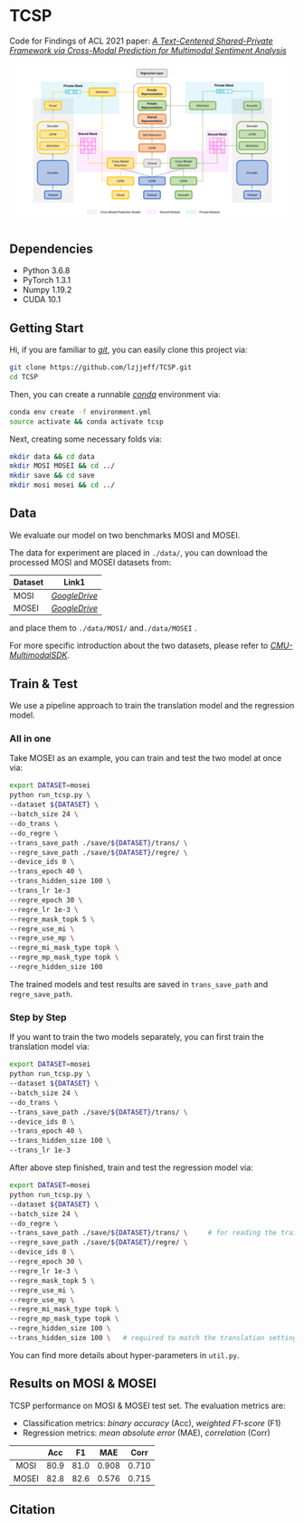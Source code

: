 # TCSP

Code for Findings of ACL 2021 paper: *[A Text-Centered Shared-Private Framework via Cross-Modal Prediction for Multimodal Sentiment Analysis](https://aclanthology.org/2021.findings-acl.417/)*

![model](./img/TCSP.jpg)



## Dependencies

* Python 3.6.8
* PyTorch 1.3.1
* Numpy 1.19.2
* CUDA 10.1



## Getting Start

Hi, if you are familiar to *[git](https://git-scm.com/)*,  you can easily clone this project via:

```bash
git clone https://github.com/lzjjeff/TCSP.git
cd TCSP
```

Then, you can create a runnable *[conda](https://www.anaconda.com/)* environment via:

```bash
conda env create -f environment.yml
source activate && conda activate tcsp
```

Next, creating some necessary folds via:
```bash
mkdir data && cd data
mkdir MOSI MOSEI && cd ../
mkdir save && cd save
mkdir mosi mosei && cd ../
```



## Data

We evaluate our model on two benchmarks MOSI and MOSEI.

The data for experiment are placed in `./data/`, you can download the processed MOSI and MOSEI datasets from:

| Dataset | Link1                                                        |
| ------- | ------------------------------------------------------------ |
| MOSI    | *[GoogleDrive](https://drive.google.com/file/d/15hQVBJ0MJZVDU8MA_smyccgAVXedMABL/view?usp=sharing)* |
| MOSEI   | *[GoogleDrive](https://drive.google.com/file/d/1b17EAnEwTwsrEwqrR6Nj6goz54mXB4_1/view?usp=sharing)* |

and place them to `./data/MOSI/` and`./data/MOSEI` .

For more specific introduction about the two datasets, please refer to *[CMU-MultimodalSDK](https://github.com/A2Zadeh/CMU-MultimodalSDK)*.



## Train & Test

We use a pipeline approach to train the translation model and the regression model.

### All in one

Take MOSEI as an example, you can train and test the two model at once via:

```bash
export DATASET=mosei
python run_tcsp.py \
--dataset ${DATASET} \
--batch_size 24 \
--do_trans \
--do_regre \
--trans_save_path ./save/${DATASET}/trans/ \
--regre_save_path ./save/${DATASET}/regre/ \
--device_ids 0 \
--trans_epoch 40 \
--trans_hidden_size 100 \
--trans_lr 1e-3
--regre_epoch 30 \
--regre_lr 1e-3 \
--regre_mask_topk 5 \
--regre_use_mi \
--regre_use_mp \
--regre_mi_mask_type topk \
--regre_mp_mask_type topk \
--regre_hidden_size 100
```

The trained models and test results are saved in `trans_save_path` and `regre_save_path`.

### Step by Step

If you want to train the two models separately, you can first train the translation model via:

```bash
export DATASET=mosei
python run_tcsp.py \
--dataset ${DATASET} \
--batch_size 24 \
--do_trans \
--trans_save_path ./save/${DATASET}/trans/ \
--device_ids 0 \
--trans_epoch 40 \
--trans_hidden_size 100 \
--trans_lr 1e-3
```

After above step finished, train and test the regression model via:

```bash
export DATASET=mosei
python run_tcsp.py \
--dataset ${DATASET} \
--batch_size 24 \
--do_regre \
--trans_save_path ./save/${DATASET}/trans/ \	 # for reading the trained translation model
--regre_save_path ./save/${DATASET}/regre/ \
--device_ids 0 \
--regre_epoch 30 \
--regre_lr 1e-3 \
--regre_mask_topk 5 \
--regre_use_mi \
--regre_use_mp \
--regre_mi_mask_type topk \
--regre_mp_mask_type topk \
--regre_hidden_size 100 \
--trans_hidden_size 100 \	# required to match the translation setting
```

You can find more details about hyper-parameters in `util.py`.



## Results on MOSI & MOSEI

TCSP performance on MOSI & MOSEI test set. The evaluation metrics are:

* Classification metrics: *binary accuracy* (Acc), *weighted F1-score* (F1)
* Regression metrics: *mean absolute error* (MAE), *correlation* (Corr)

|       | Acc  |  F1  |  MAE  | Corr  |
| :---: | :--: | :--: | :---: | :---: |
| MOSI  | 80.9 | 81.0 | 0.908 | 0.710 |
| MOSEI | 82.8 | 82.6 | 0.576 | 0.715 |



## Citation

